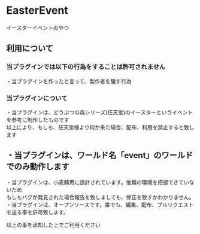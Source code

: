 # EasterEvent
イースターイベントのやつ
## 利用について  
### 当プラグインでは以下の行為をすることは許可されません  
・当プラグインを作ったと言って、製作者を騙す行為  

### 当プラグインについて  
・当プラグインは、どうぶつの森シリーズ(任天堂)のイースターというイベントを参考に制作したものです  
以上により、もしも、任天堂様より何か来た場合、配布、利用を禁止すると致します  
## ・当プラグインは、ワールド名「event」のワールドでのみ動作します  
・当プラグインは、小麦鯖用に設計されています。他鯖の環境を把握できていないため  
もしもバグが発見された場合報告を致しましても、修正を致すかわかりません。  
・当プラグインは、オープンソースです。誰でも、編集、配布、プルリクエストを送る事を許可致します。  

以上の事を承知した上でご利用ください
